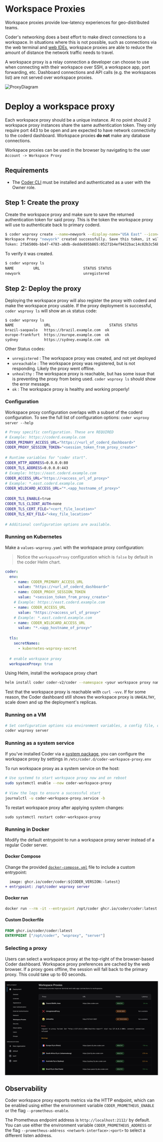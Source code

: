 # Workspace Proxies

Workspace proxies provide low-latency experiences for geo-distributed teams.

Coder's networking does a best effort to make direct connections to a workspace.
In situations where this is not possible, such as connections via the web
terminal and [web IDEs](../../user-guides/workspace-access/README.md#web-ides), workspace proxies are able to
reduce the amount of distance the network traffic needs to travel.

A workspace proxy is a relay connection a developer can choose to use when
connecting with their workspace over SSH, a workspace app, port forwarding, etc.
Dashboard connections and API calls (e.g. the workspaces list) are not served
over workspace proxies.

![ProxyDiagram](../../images/workspaceproxy/proxydiagram.png)

# Deploy a workspace proxy

Each workspace proxy should be a unique instance. At no point should 2 workspace
proxy instances share the same authentication token. They only require port 443
to be open and are expected to have network connectivity to the coderd
dashboard. Workspace proxies **do not** make any database connections.

Workspace proxies can be used in the browser by navigating to the user
`Account -> Workspace Proxy`

## Requirements

- The [Coder CLI](../../reference/cli/README.md) must be installed and authenticated as a user with
  the Owner role.

## Step 1: Create the proxy

Create the workspace proxy and make sure to save the returned authentication
token for said proxy. This is the token the workspace proxy will use to
authenticate back to primary coderd.

```bash
$ coder wsproxy create --name=newyork --display-name="USA East" --icon="/emojis/2194.png"
Workspace Proxy "newyork" created successfully. Save this token, it will not be shown again.
Token: 2fb6500b-bb47-4783-a0db-dedde895b865:05271b4ef9432bac14c02b3c56b5a2d7f05453718a1f85ba7e772c0a096c7175
```

To verify it was created.

```bash
$ coder wsproxy ls
NAME         URL                    STATUS STATUS
newyork                             unregistered
```

## Step 2: Deploy the proxy

Deploying the workspace proxy will also register the proxy with coderd and make
the workspace proxy usable. If the proxy deployment is successful,
`coder wsproxy ls` will show an `ok` status code:

```
$ coder wsproxy ls
NAME              URL                           STATUS STATUS
brazil-saopaulo   https://brazil.example.com  ok
europe-frankfurt  https://europe.example.com  ok
sydney            https://sydney.example.com  ok
```

Other Status codes:

- `unregistered` : The workspace proxy was created, and not yet deployed
- `unreachable` : The workspace proxy was registered, but is not responding.
  Likely the proxy went offline.
- `unhealthy` : The workspace proxy is reachable, but has some issue that is
  preventing the proxy from being used. `coder wsproxy ls` should show the error
  message.
- `ok` : The workspace proxy is healthy and working properly!

### Configuration

Workspace proxy configuration overlaps with a subset of the coderd
configuration. To see the full list of configuration options:
`coder wsproxy server --help`

```bash
# Proxy specific configuration. These are REQUIRED
# Example: https://coderd.example.com
CODER_PRIMARY_ACCESS_URL="https://<url_of_coderd_dashboard>"
CODER_PROXY_SESSION_TOKEN="<session_token_from_proxy_create>"

# Runtime variables for "coder start".
CODER_HTTP_ADDRESS=0.0.0.0:80
CODER_TLS_ADDRESS=0.0.0.0:443
# Example: https://east.coderd.example.com
CODER_ACCESS_URL="https://<access_url_of_proxy>"
# Example: *.east.coderd.example.com
CODER_WILDCARD_ACCESS_URL="*.<app_hostname_of_proxy>"

CODER_TLS_ENABLE=true
CODER_TLS_CLIENT_AUTH=none
CODER_TLS_CERT_FILE="<cert_file_location>"
CODER_TLS_KEY_FILE="<key_file_location>"

# Additional configuration options are available.
```

### Running on Kubernetes

Make a `values-wsproxy.yaml` with the workspace proxy configuration:

> Notice the `workspaceProxy` configuration which is `false` by default in the
> coder Helm chart.

```yaml
coder:
  env:
    - name: CODER_PRIMARY_ACCESS_URL
      value: "https://<url_of_coderd_dashboard>"
    - name: CODER_PROXY_SESSION_TOKEN
      value: "<session_token_from_proxy_create>"
    # Example: https://east.coderd.example.com
    - name: CODER_ACCESS_URL
      value: "https://<access_url_of_proxy>"
    # Example: *.east.coderd.example.com
    - name: CODER_WILDCARD_ACCESS_URL
      value: "*.<app_hostname_of_proxy>"

  tls:
    secretNames:
      - kubernetes-wsproxy-secret

  # enable workspace proxy
  workspaceProxy: true
```

Using Helm, install the workspace proxy chart

```bash
helm install coder coder-v2/coder --namespace <your workspace proxy namespace> -f ./values-wsproxy.yaml
```

Test that the workspace proxy is reachable with `curl -vvv`. If for some reason,
the Coder dashboard still shows the workspace proxy is `UNHEALTHY`, scale down
and up the deployment's replicas.

### Running on a VM

```bash
# Set configuration options via environment variables, a config file, or cmd flags
coder wsproxy server
```

### Running as a system service

If you've installed Coder via a [system package](../../install/README.md), you can
configure the workspace proxy by settings in
`/etc/coder.d/coder-workspace-proxy.env`

To run workspace proxy as a system service on the host:

```bash
# Use systemd to start workspace proxy now and on reboot
sudo systemctl enable --now coder-workspace-proxy

# View the logs to ensure a successful start
journalctl -u coder-workspace-proxy.service -b
```

To restart workspace proxy after applying system changes:

```shell
sudo systemctl restart coder-workspace-proxy
```

### Running in Docker

Modify the default entrypoint to run a workspace proxy server instead of a
regular Coder server.

#### Docker Compose

Change the provided
[`docker-compose.yml`](https://github.com/coder/coder/blob/main/docker-compose.yaml)
file to include a custom entrypoint:

```diff
  image: ghcr.io/coder/coder:${CODER_VERSION:-latest}
+ entrypoint: /opt/coder wsproxy server
```

#### Docker run

```bash
docker run --rm -it --entrypoint /opt/coder ghcr.io/coder/coder:latest wsproxy server
```

#### Custom Dockerfile

```Dockerfile
FROM ghcr.io/coder/coder:latest
ENTRYPOINT ["/opt/coder", "wsproxy", "server"]
```

### Selecting a proxy

Users can select a workspace proxy at the top-right of the browser-based Coder
dashboard. Workspace proxy preferences are cached by the web browser. If a proxy
goes offline, the session will fall back to the primary proxy. This could take
up to 60 seconds.

![Workspace proxy picker](../../images/workspaceproxy/ws-proxy-picker.png)

## Observability

Coder workspace proxy exports metrics via the HTTP endpoint, which can be
enabled using either the environment variable `CODER_PROMETHEUS_ENABLE` or the
flag `--prometheus-enable`.

The Prometheus endpoint address is `http://localhost:2112/` by default. You can
use either the environment variable `CODER_PROMETHEUS_ADDRESS` or the flag
`--prometheus-address <network-interface>:<port>` to select a different listen
address.
